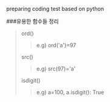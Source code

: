 preparing coding test based on python

###유용한 함수들 정리
>   
>   ord()
>>  e.g) ord('a')=97
>   
>   src()
>>  e.g) src(97)='a'
>
>   isdigit()
>>  e.g) a=100, 
>>  a.isdigit(): True
>>  
